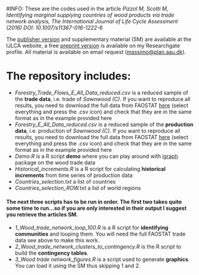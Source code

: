 #INFO:
These are the codes used in the article _Pizzol M, Scotti M, Identifying marginal supplying countries of wood products via trade network analysis, The International Journal of Life Cycle Assessment (2016) DOI: 10.1007/s11367-016-1222-6_

The [publisher version](http://link.springer.com/article/10.1007/s11367-016-1222-6) and supplementary material (SM) are available at the IJLCA website, a free [preprint version](https://www.researchgate.net/publication/309890664_Identifying_marginal_supplying_countries_of_wood_products_via_trade_network_analysis) is available on my Researchgate profile. All material is available on email request (massimo@plan.aau.dk).

# The repository includes:
* _Forestry_Trade_Flows_E_All_Data_reduced.csv_ is a reduced sample of the **trade data**, i.e. trade of _Sawnwood (C)_. If you want to reproduce all results, you need to download the full data from FAOSTAT [here](http://faostat3.fao.org/download/F/FT/E) (select everything and press the .csv icon) and check that they are in the same format as in the example provided here
* _Forestry_E_All_Data_reduced.csv_ is a reduced sample of the **production data**, i.e. production of _Sawnwood (C)_. If you want to reproduce all results, you need to download the full data from FAOSTAT [here](http://faostat3.fao.org/download/F/FO/E) (select everything and press the .csv icon) and check that they are in the same format as in the example provided here
* _Demo.R_ is a R script **demo** where you can play around with [igraph](http://igraph.org/redirect.html) package on the wood trade data
* _Historical_increments.R_ is a R script for calculating **historical increments** from time series of production data
* _Countries_selection.txt_ a list of countries
* _Countries_selection_ROW.txt_ a list of world regions

#### The next three scripts has to be run in order. The first two takes quite some time to run...so if you are only interested in their output I suggest you retrieve the articles SM.
* _1_Wood_trade_network_loop_100.R_ is a R script for **identifying communities** and looping them. You will need the full FAOSTAT trade data see above to make this work.
* _2_Wood_trade_network_clusters_to_contingency.R_ is the R script to build the **contingency tables**.
* _3_Wood trade network_figures.R_ is a script used to generate **graphics**. You can load it using the SM thus skipping 1 and 2.
